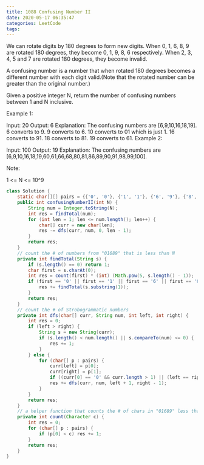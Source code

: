 ```yaml
---
title: 1088 Confusing Number II
date: 2020-05-17 06:35:47
categories: LeetCode
tags:
---
```


We can rotate digits by 180 degrees to form new digits. When 0, 1, 6, 8, 9 are rotated 180 degrees, they become 0, 1, 9, 8, 6 respectively. When 2, 3, 4, 5 and 7 are rotated 180 degrees, they become invalid.

A confusing number is a number that when rotated 180 degrees becomes a different number with each digit valid.(Note that the rotated number can be greater than the original number.)

Given a positive integer N, return the number of confusing numbers between 1 and N inclusive.

 

Example 1:

Input: 20
Output: 6
Explanation: 
The confusing numbers are [6,9,10,16,18,19].
6 converts to 9.
9 converts to 6.
10 converts to 01 which is just 1.
16 converts to 91.
18 converts to 81.
19 converts to 61.
Example 2:

Input: 100
Output: 19
Explanation: 
The confusing numbers are [6,9,10,16,18,19,60,61,66,68,80,81,86,89,90,91,98,99,100].
 
Note:

1 <= N <= 10^9


```java
class Solution {
    static char[][] pairs = {{'0', '0'}, {'1', '1'}, {'6', '9'}, {'8', '8'}, {'9', '6'}};
    public int confusingNumberII(int N) {
        String num = Integer.toString(N);
        int res = findTotal(num);
        for (int len = 1; len <= num.length(); len++) {
            char[] curr = new char[len];
            res -= dfs(curr, num, 0, len - 1);
        }
        return res;
    }
    // count the # of numbers from "01689" that is less than N
    private int findTotal(String s) {
        if (s.length() == 0) return 1;
        char first = s.charAt(0);
        int res = count(first) * (int) (Math.pow(5, s.length() - 1));
        if (first == '0' || first == '1' || first == '6' || first == '8' || first == '9') {
            res += findTotal(s.substring(1));
        }
        return res;
    }
    // count the # of Strobogrammatic numbers
    private int dfs(char[] curr, String num, int left, int right) {
        int res = 0;
        if (left > right) {
            String s = new String(curr);
            if (s.length() < num.length() || s.compareTo(num) <= 0) {
                res += 1;
            }
        } else {
            for (char[] p : pairs) {
                curr[left] = p[0];
                curr[right] = p[1];
                if ((curr[0] == '0' && curr.length > 1) || (left == right && p[0] != p[1])) continue;
                res += dfs(curr, num, left + 1, right - 1);
            }
        }
        return res;
    }
    // a helper function that counts the # of chars in "01689" less than given 'c'
    private int count(Character c) {
        int res = 0;
        for (char[] p : pairs) {
            if (p[0] < c) res += 1;
        }
        return res;
    }
}
```
